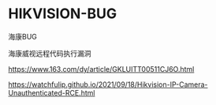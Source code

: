# HIKVISION-BUG
海康BUG

海康威视远程代码执行漏洞 

https://www.163.com/dy/article/GKLUITT00511CJ6O.html


https://watchfulip.github.io/2021/09/18/Hikvision-IP-Camera-Unauthenticated-RCE.html

